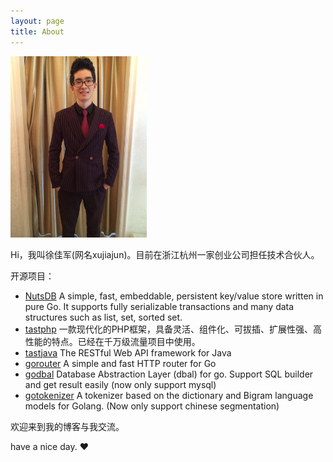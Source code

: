 ```yaml
---
layout: page
title: About
---
```


<img style="height:290px;" src="/images/me.jpg">

Hi，我叫徐佳军(网名xujiajun)。目前在浙江杭州一家创业公司担任技术合伙人。


开源项目： 

* <a href="https://github.com/xujiajun/nutsdb" target="__blank"> NutsDB</a>  A simple, fast, embeddable, persistent key/value store written in pure Go. It supports fully serializable transactions and many data structures such as  list, set, sorted set.
* <a href="https://github.com/tastphp/tastphp" target="__blank">tastphp</a> 一款现代化的PHP框架，具备灵活、组件化、可拔插、扩展性强、高性能的特点。已经在千万级流量项目中使用。
* <a href="https://github.com/xujiajun/tastjava" target="__blank">tastjava</a> 
The RESTful Web API framework for Java
* <a href="https://github.com/xujiajun/gorouter" target="__blank">gorouter</a> 
A simple and fast HTTP router for Go
* <a href="https://github.com/xujiajun/godbal" target="__blank">godbal</a> Database Abstraction Layer (dbal) for go. Support SQL builder and get result easily (now only support mysql)
* <a href="https://github.com/xujiajun/gotokenizer" target="__blank">gotokenizer</a> 
A tokenizer based on the dictionary and Bigram language models for Golang. (Now only support chinese segmentation)

欢迎来到我的博客与我交流。

have a nice day. ♥
